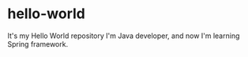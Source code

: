 # hello-world
It's my Hello World repository
I'm Java developer, and now I'm learning Spring framework.

